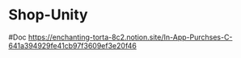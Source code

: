 # Shop-Unity
#Doc
https://enchanting-torta-8c2.notion.site/In-App-Purchses-C-641a394929fe41cb97f3609ef3e20f46
